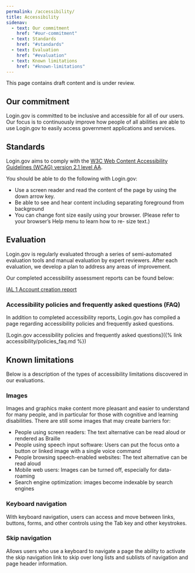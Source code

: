 ```yaml
---
permalink: /accessibility/
title: Accessibility
sidenav:
  - text: Our commitment
    href: "#our-commitment"
  - text: Standards
    href: "#standards"
  - text: Evaluation
    href: "#evaluation"
  - text: Known limitations
    href: "#known-limitations"
---
```

<div class="usa-alert usa-alert--warning">
  <div class="usa-alert__body">
    <p class="usa-alert__text">This page contains draft content and is under review.
</p>
  </div>
</div>

## Our commitment
Login.gov is committed to be inclusive and accessible for all of our users. Our focus is to continuously improve how people of all abilities are able to use Login.gov to easily access government applications and services.

## Standards
Login.gov aims to comply with the [W3C Web Content Accessibility Guidelines (WCAG) version 2.1 level AA](https://www.w3.org/TR/WCAG21/).

You should be able to do the following with Login.gov:
- Use a screen reader and read the content of the page by using the down arrow key.
-  Be able to see and hear content including separating foreground from background
- You can change font size easily using your browser. (Please refer to your browser’s Help menu to learn how to re- size text.)

## Evaluation
Login.gov is regularly evaluated through a series of semi-automated evaluation tools and manual evaluation by expert reviewers. After each evaluation, we develop a plan to address any areas of improvement.

Our completed accessibility assessment reports can be found below:

[IAL 1 Account creation report]()

### Accessibility policies and frequently asked questions (FAQ)

In addition to completed accessibility reports, Login.gov has compiled a page regarding accessibility policies and frequently asked questions.

[Login.gov accessibility policies and frequently asked questions]({% link accessibility/policies_faq.md %})

## Known limitations

Below is a description of the types of accessibility limitations discovered in our evaluations.

### Images

Images and graphics make content more pleasant and easier to understand for many people, and in particular for those with cognitive and learning disabilities. There are still some images that may create barriers for:

- People using screen readers: The text alternative can be read aloud or rendered as Braille
- People using speech input software: Users can put the focus onto a button or linked image with a single voice command
- People browsing speech-enabled websites: The text alternative can be read aloud
- Mobile web users: Images can be turned off, especially for data-roaming
- Search engine optimization: images become indexable by search engines

### Keyboard navigation

With keyboard navigation, users can access and move between links, buttons, forms, and other controls using the Tab key and other keystrokes.

### Skip navigation

Allows users who use a keyboard to navigate a page the ability to activate the skip navigation link to skip over long lists and sublists of navigation and page header information.
